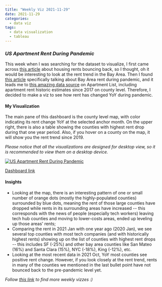 ```yaml
---
title: "Weekly Viz 2021-11-29"
date: 2021-11-29
categories:
  - data viz
tags:
  - data visualization
  - tableau
---
```


### *US Apartment Rent During Pandemic*

This week when I was searching for the dataset to visualize, I first came across [this article](https://www.economist.com/graphic-detail/2021/11/24/are-housing-rents-in-cities-bouncing-back) about housing rents bouncing back, so I thought, oh it would be interesting to look at the rent trend in the Bay Area. Then I found [this article](https://www.sfchronicle.com/bayarea/article/These-Bay-Area-cities-have-seen-the-largest-16606467.php) specifically talking about Bay Area rent during pandemic, and it leads me to [this amazing data source](https://www.apartmentlist.com/research/category/data-rent-estimates) on Apartment List, including apartment rent historic estimates since 2017 on county level. Therefore, I decided to make a viz to see how rent has changed YoY during pandemic.  

#### My Visualization

The main pane of this dashboard is the county level map, with color indicating its rent change YoY at the selected anchor month. On the upper right, there is also a table showing the counties with highest rent drop during that one year period. Also, if you hover on a county on the map, it will show you the rent trend since 2019.  
  
*Please notice that all the visualizations are designed for desktop view, so it is recommended to view them on a desktop device.*  

<div class='tableauPlaceholder' id='viz1638245708157' style='position: relative'>
  <noscript><a href='#'>
    <img alt='US Apartment Rent During Pandemic ' src='https:&#47;&#47;public.tableau.com&#47;static&#47;images&#47;20&#47;20211129USApartmentRentDuringPandemic&#47;USApartmentRentDuringPandemic&#47;1_rss.png' style='border: none' />
    </a></noscript>
  <object class='tableauViz'  style='display:none;'>
    <param name='host_url' value='https%3A%2F%2Fpublic.tableau.com%2F' />
    <param name='embed_code_version' value='3' /> 
    <param name='site_root' value='' />
    <param name='name' value='20211129USApartmentRentDuringPandemic&#47;USApartmentRentDuringPandemic' />
    <param name='tabs' value='no' />
    <param name='toolbar' value='yes' />
    <param name='static_image' value='https:&#47;&#47;public.tableau.com&#47;static&#47;images&#47;20&#47;20211129USApartmentRentDuringPandemic&#47;USApartmentRentDuringPandemic&#47;1.png' />
    <param name='animate_transition' value='yes' />
    <param name='display_static_image' value='yes' />
    <param name='display_spinner' value='yes' />
    <param name='display_overlay' value='yes' />
    <param name='display_count' value='yes' />
    <param name='language' value='en-US' />
    <param name='filter' value='publish=yes' />
  </object></div>          
  <script type='text/javascript'>     
  var divElement = document.getElementById('viz1638245708157');       
  var vizElement = divElement.getElementsByTagName('object')[0];                
  if ( divElement.offsetWidth > 800 ) { vizElement.style.width='800px';vizElement.style.height='627px';} else if ( divElement.offsetWidth > 500 ) { vizElement.style.width='800px';vizElement.style.height='627px';} else { vizElement.style.width='100%';vizElement.style.height='727px';}         
  var scriptElement = document.createElement('script');                 
  scriptElement.src = 'https://public.tableau.com/javascripts/api/viz_v1.js';   
  vizElement.parentNode.insertBefore(scriptElement, vizElement);            
</script>
  
[Dashboard link](https://public.tableau.com/views/20211129USApartmentRentDuringPandemic/USApartmentRentDuringPandemic?:language=en-US&publish=yes&:display_count=n&:origin=viz_share_link)
  
#### Insights
* Looking at the map, there is an interesting pattern of one or small number of orange dots (mostly the highly-populated counties) surrounded by blue dots, meaning the rent of those large counties have dropped while rents in its surrounding areas have increased -- this corresponds with the news of people (especially tech workers) leaving tech hub counties and moving to lower-costs areas, ended up leveling up those areas' rents;  
* Comparing the rent in 2021 Jan with one year ago (2020 Jan), we see several top counties with most tech companies (and with historically highest rents) showing up on the list of counties with highest rent drops -- this includes SF (-25%) and other bay area counties like San Mateo (16%) and Santa Clara (15%), NYC (-18%), King (-12%), etc.  
* Looking at the most recent data in 2021 Oct, YoY most counties see positive rent change. However, if you look closely at the rent trend, rents in many of the counties we mentioned in the last bullet point have not bounced back to the pre-pandemic level yet.   

 
*Follow [this link](https://yudong-94.github.io/personal-website/project/WeeklyViz2021/) to find more weekly vizzes :)*
